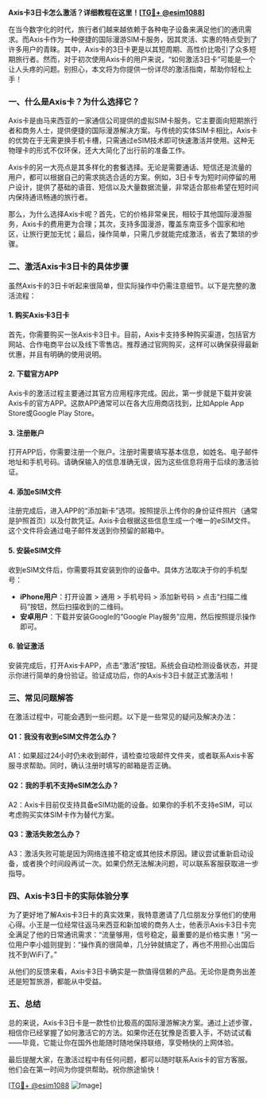 **Axis卡3日卡怎么激活？详细教程在这里！[[TG💪+ @esim1088](https://t.me/s/esim1088)]**

在当今数字化的时代，旅行者们越来越依赖于各种电子设备来满足他们的通讯需求。而Axis卡作为一种便捷的国际漫游SIM卡服务，因其灵活、实惠的特点受到了许多用户的青睐。其中，Axis卡的3日卡更是以其短周期、高性价比吸引了众多短期旅行者。然而，对于初次使用Axis卡的用户来说，“如何激活3日卡”可能是一个让人头疼的问题。别担心，本文将为你提供一份详尽的激活指南，帮助你轻松上手！

### **一、什么是Axis卡？为什么选择它？**

Axis卡是由马来西亚的一家通信公司提供的虚拟SIM卡服务。它主要面向短期旅行者和商务人士，提供便捷的国际漫游解决方案。与传统的实体SIM卡相比，Axis卡的优势在于无需更换手机卡槽，只需通过eSIM技术即可快速激活并使用。这种无物理卡的形式不仅环保，还大大简化了出行前的准备工作。

Axis卡的另一大亮点是其多样化的套餐选择。无论是需要通话、短信还是流量的用户，都可以根据自己的需求挑选合适的方案。例如，3日卡专为短时间停留的用户设计，提供了基础的语音、短信以及大量数据流量，非常适合那些希望在短时间内保持通讯畅通的旅行者。

那么，为什么选择Axis卡呢？首先，它的价格非常亲民，相较于其他国际漫游服务，Axis卡的费用更为合理；其次，支持多国漫游，覆盖东南亚多个国家和地区，让旅行更加无忧；最后，操作简单，只需几步就能完成激活，省去了繁琐的步骤。

### **二、激活Axis卡3日卡的具体步骤**

虽然Axis卡的3日卡听起来很简单，但实际操作中仍需注意细节。以下是完整的激活流程：

#### **1. 购买Axis卡3日卡**
首先，你需要购买一张Axis卡3日卡。目前，Axis卡支持多种购买渠道，包括官方网站、合作电商平台以及线下零售店。推荐通过官网购买，这样可以确保获得最新优惠，并且有明确的使用说明。

#### **2. 下载官方APP**
Axis卡的激活过程主要通过其官方应用程序完成。因此，第一步就是下载并安装Axis卡的官方APP。这款APP通常可以在各大应用商店找到，比如Apple App Store或Google Play Store。

#### **3. 注册账户**
打开APP后，你需要注册一个账户。注册时需要填写基本信息，如姓名、电子邮件地址和手机号码。请确保输入的信息准确无误，因为这些信息将用于后续的激活验证。

#### **4. 添加eSIM文件**
注册完成后，进入APP的“添加新卡”选项。按照提示上传你的身份证件照片（通常是护照首页）以及付款凭证。Axis卡会根据这些信息生成一个唯一的eSIM文件。这个文件将会通过电子邮件发送到你预留的邮箱中。

#### **5. 安装eSIM文件**
收到eSIM文件后，你需要将其安装到你的设备中。具体方法取决于你的手机型号：
- **iPhone用户**：打开设置 > 通用 > 手机号码 > 添加新号码 > 点击“扫描二维码”按钮，然后扫描收到的二维码。
- **安卓用户**：下载并安装Google的“Google Play服务”应用，然后按照提示操作即可。

#### **6. 验证激活**
安装完成后，打开Axis卡APP，点击“激活”按钮。系统会自动检测设备状态，并提示你进行简单的身份验证。验证成功后，你的Axis卡3日卡就正式激活啦！

### **三、常见问题解答**

在激活过程中，可能会遇到一些问题。以下是一些常见的疑问及解决办法：

#### **Q1：我没有收到eSIM文件怎么办？**
A1：如果超过24小时仍未收到邮件，请检查垃圾邮件文件夹，或者联系Axis卡客服寻求帮助。同时，确认注册时填写的邮箱是否正确。

#### **Q2：我的手机不支持eSIM怎么办？**
A2：Axis卡目前仅支持具备eSIM功能的设备。如果你的手机不支持eSIM，可以考虑购买实体SIM卡作为替代方案。

#### **Q3：激活失败怎么办？**
A3：激活失败可能是因为网络连接不稳定或其他技术原因。建议尝试重新启动设备，或者换个时间段再试一次。如果仍然无法解决问题，可以联系客服获取进一步指导。

### **四、Axis卡3日卡的实际体验分享**

为了更好地了解Axis卡3日卡的真实效果，我特意邀请了几位朋友分享他们的使用心得。小王是一位经常往返马来西亚和新加坡的商务人士，他表示Axis卡3日卡完全满足了他的日常通讯需求：“流量够用，信号稳定，最重要的是价格实惠！”另一位用户李小姐则提到：“操作真的很简单，几分钟就搞定了，再也不用担心出国后找不到WiFi了。”

从他们的反馈来看，Axis卡3日卡确实是一款值得信赖的产品。无论你是商务出差还是短暂旅游，都能从中受益。

### **五、总结**

总的来说，Axis卡3日卡是一款性价比极高的国际漫游解决方案。通过上述步骤，相信你已经掌握了如何激活它的方法。如果你还在犹豫是否要入手，不妨试试看——毕竟，它能让你在国外也能随时随地保持联络，享受畅快的上网体验。

最后提醒大家，在激活过程中有任何问题，都可以随时联系Axis卡的官方客服。他们会在第一时间为你提供帮助。祝你旅途愉快！

[[TG💪+ @esim1088](https://t.me/s/esim1088) ![Image](https://i.postimg.cc/4NQfJmqS/Snipaste-2025-05-13-00-14-12.png)]